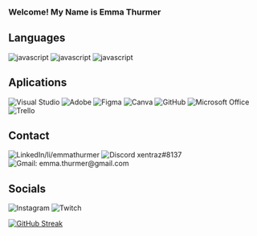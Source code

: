 ### Welcome! My Name is Emma Thurmer

## Languages

![javascript](https://img.shields.io/badge/-JavaScript-green?style=flat-square&logo=appveyor)
![javascript](https://img.shields.io/badge/-CSS3-green?style=flat-square&logo=appveyor)
![javascript](https://img.shields.io/badge/-HTML5-green?style=flat-square&logo=appveyor)


## Aplications

<img alt="Visual Studio" src="https://img.shields.io/badge/VisualStudio-5C2D91.svg?style=for-the-badge&logo=visual-studio&logoColor=white"/>
<img alt="Adobe" src="https://img.shields.io/badge/adobe-%23FF0000.svg?style=for-the-badge&logo=adobe&logoColor=white"/>
<img alt="Figma" src="https://img.shields.io/badge/figma-%23F24E1E.svg?style=for-the-badge&logo=figma&logoColor=white"/>
<img alt="Canva" src="https://img.shields.io/badge/Canva-%2300C4CC.svg?style=for-the-badge&logo=Canva&logoColor=white"/>
<img alt="GitHub" src="https://img.shields.io/badge/github-%23121011.svg?style=for-the-badge&logo=github&logoColor=white"/>
<img alt="Microsoft Office" src="https://img.shields.io/badge/Microsoft_Office-D83B01?style=for-the-badge&logo=microsoft-office&logoColor=white" />
<img alt="Trello" src="https://img.shields.io/badge/Trello-%23026AA7.svg?style=for-the-badge&logo=Trello&logoColor=white"/>

## Contact

<img alt="LinkedIn/li/emmathurmer" src="https://img.shields.io/badge/linkedin-%230077B5.svg?style=for-the-badge&logo=linkedin&logoColor=white"/>
<img alt="Discord xentraz#8137" src="https://img.shields.io/badge/%3CServer%3E-%237289DA.svg?style=for-the-badge&logo=discord&logoColor=white"/>
<img alt="Gmail: emma.thurmer@gmail.com" src="https://img.shields.io/badge/Gmail-D14836?style=for-the-badge&logo=gmail&logoColor=white" />

## Socials

<img alt="Instagram" src="https://img.shields.io/badge/Emmacft-%23E4405F.svg?style=for-the-badge&logo=Instagram&logoColor=white"/>
<img alt="Twitch" src="https://img.shields.io/badge/xentraz-%239146FF.svg?style=for-the-badge&logo=Twitch&logoColor=white"/>


[![GitHub Streak](https://github-readme-streak-stats.herokuapp.com/?user=DenverCoder1)](https://git.io/streak-stats)
